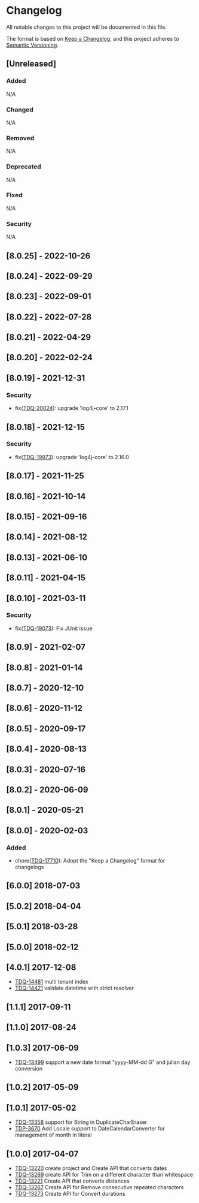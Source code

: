 # Changelog
All notable changes to this project will be documented in this file.

The format is based on [Keep a Changelog](https://keepachangelog.com/en/1.0.0/),
and this project adheres to [Semantic Versioning](https://semver.org/spec/v2.0.0.html).

## [Unreleased]
### Added
N/A
### Changed
N/A
### Removed
N/A
### Deprecated
N/A
### Fixed
N/A
### Security
N/A

## [8.0.25] - 2022-10-26

## [8.0.24] - 2022-09-29

## [8.0.23] - 2022-09-01

## [8.0.22] - 2022-07-28

## [8.0.21] - 2022-04-29

## [8.0.20] - 2022-02-24

## [8.0.19] - 2021-12-31
### Security
- fix([TDQ-20024](https://jira.talendforge.org/browse/TDQ-20024)): upgrade 'log4j-core' to 2.17.1

## [8.0.18] - 2021-12-15
### Security
- fix([TDQ-19973](https://jira.talendforge.org/browse/TDQ-19973)): upgrade 'log4j-core' to 2.16.0

## [8.0.17] - 2021-11-25

## [8.0.16] - 2021-10-14

## [8.0.15] - 2021-09-16

## [8.0.14] - 2021-08-12

## [8.0.13] - 2021-06-10

## [8.0.11] - 2021-04-15

## [8.0.10] - 2021-03-11
### Security
- fix([TDQ-19073](https://jira.talendforge.org/browse/TDQ-19073)): Fix JUnit issue

## [8.0.9] - 2021-02-07

## [8.0.8] - 2021-01-14

## [8.0.7] - 2020-12-10

## [8.0.6] - 2020-11-12

## [8.0.5] - 2020-09-17

## [8.0.4] - 2020-08-13

## [8.0.3] - 2020-07-16

## [8.0.2] - 2020-06-09

## [8.0.1] - 2020-05-21

## [8.0.0] - 2020-02-03
### Added
- chore([TDQ-17710](https://jira.talendforge.org/browse/TDQ-17710)): Adopt the "Keep a Changelog" format for changelogs

## [6.0.0] 2018-07-03
## [5.0.2] 2018-04-04
## [5.0.1] 2018-03-28
## [5.0.0] 2018-02-12

## [4.0.1] 2017-12-08
- [TDQ-14481](https://jira.talendforge.org/browse/TDQ-14481) multi tenant index
- [TDQ-14421](https://jira.talendforge.org/browse/TDQ-14421) validate datetime with strict resolver

## [1.1.1] 2017-09-11
## [1.1.0] 2017-08-24

## [1.0.3] 2017-06-09
- [TDQ-13499](https://jira.talendforge.org/browse/TDQ-13499) support a new date format "yyyy-MM-dd G" and julian day conversion

## [1.0.2] 2017-05-09

## [1.0.1] 2017-05-02
- [TDQ-13358](https://jira.talendforge.org/browse/TDQ-13358) support for String in DuplicateCharEraser
- [TDP-3670](https://jira.talendforge.org/browse/TDP-3670)  Add Locale support to DateCalendarConverter for management of month in literal

## [1.0.0] 2017-04-07
- [TDQ-13220](https://jira.talendforge.org/browse/TDQ-13220) create project and Create API that converts dates
- [TDQ-13269](https://jira.talendforge.org/browse/TDQ-13269) create API for Trim on a different character than whitespace
- [TDQ-13221](https://jira.talendforge.org/browse/TDQ-13221) Create API that converts distances
- [TDQ-13267](https://jira.talendforge.org/browse/TDQ-13267) Create API for Remove consecutive repeated characters
- [TDQ-13273](https://jira.talendforge.org/browse/TDQ-13273) Create API for Convert durations
